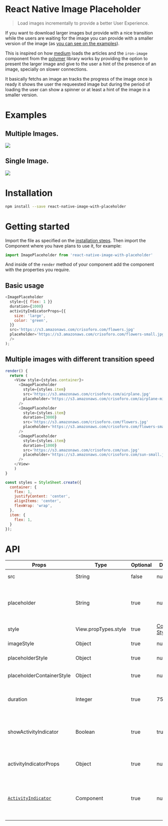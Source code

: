 # React Native Image Placeholder

> Load images incrementally to provide a better User Experience.

If you want to download larger images but provide with a nice transition while the users are waiting
for the image you can provide with a smaller version of the image (as [you can see on the
  examples](#examples)).

This is inspired on how [medium](https://medium.com) loads the articles and the `iron-image` component
from the [polymer](https://www.webcomponents.org/element/PolymerElements/iron-image) library works
by providing the option to present the larger image and give to the user a hint of the presence of
an image, specially on slower connections.

It basically fetchs an image an tracks the progress of the image once is ready it shows the user the
requeested image but during the period of loading the user can show a spinner or at least a hint of
the image in a smaller version.

# Examples

## Multiple Images.

![](https://raw.githubusercontent.com/mitogh/react-native-image-placeholder/master/img/multiple.gif)

## Single Image.

![](https://raw.githubusercontent.com/mitogh/react-native-image-placeholder/master/img/single.gif)

# Installation

```bash
npm install --save react-native-image-with-placeholder
```

# Getting started

Import the file as specified on the [installation steps](#installation). Then import the Component where you have
plans to use it, for example: 

```js
import ImagePlaceholder from 'react-native-image-with-placeholder'
```

And inside of the `render` method of your component add the component with the properties you
require.

## Basic usage

```js
<ImagePlaceholder 
  style={{ flex: 1 }}
  duration={1000}
  activityIndicatorProps={{
    size: 'large',
    color: 'green',
  }}
  src='https://s3.amazonaws.com/crisoforo.com/flowers.jpg' 
  placeholder='https://s3.amazonaws.com/crisoforo.com/flowers-small.jpg'
  />
);
```

## Multiple images with different transition speed

```js
render() {
  return (
    <View style={styles.container}>
      <ImagePlaceholder 
        style={styles.item}
        src='https://s3.amazonaws.com/crisoforo.com/airplane.jpg' 
        placeholder='https://s3.amazonaws.com/crisoforo.com/airplane-mini.jpg'
      />
      <ImagePlaceholder 
        style={styles.item}
        duration={3000}
        src='https://s3.amazonaws.com/crisoforo.com/flowers.jpg' 
        placeholder='https://s3.amazonaws.com/crisoforo.com/flowers-small.jpg'
      />
      <ImagePlaceholder 
        style={styles.item}
        duration={1000}
        src='https://s3.amazonaws.com/crisoforo.com/sun.jpg' 
        placeholder='https://s3.amazonaws.com/crisoforo.com/sun-small.jpg'
      />
    </View>
    )
}

const styles = StyleSheet.create({
  container: {
    flex: 1,
    justifyContent: 'center',
    alignItems: 'center',
    flexWrap: 'wrap',
  },
  item: {
    flex: 1,
  }
});
```

# API

Props             | Type          | Optional      | Default     | Description  
------------------|---------------|---------------|-------------|------------  
src | String | false | null | The url of the main image to be fetched.    
placeholder | String | true | null | The smaller image present before the main image is ready if is not present  it will show an [`ActivityIndicator`](https://facebook.github.io/react-native/docs/activityindicator.html) component instead.
style   |   View.propTypes.style  |   true  |   [Container Style](https://github.com/mitogh/react-native-image-placeholder/blob/master/ImagePlaceholder.js#L90-L93)   |   Style applied to the image container  
imageStyle | Object | true | null | The styles appliead to the main image.  
placeholderStyle | Object | true | null | The styles applied to the placeholder image.  
placeholderContainerStyle | Object | true | null | The styles applied to the container `View` of the placeholder image.  
duration  |   Integer   |   true  |   750   |   Time in miliseconds used to transition to the original image once is ready.   
showActivityIndicator   |   Boolean   |   true  |   true  | If `true` an [`ActivityIndicator`](https://facebook.github.io/react-native/docs/activityindicator.html) should be displayed while the placeholder image is being fetch or if is not present.  
activityIndicatorProps  |   Object  |   true  |   null  |   Options to pass to the [`ActivityIndicator`](https://facebook.github.io/react-native/docs/activityindicator.html) component such as `size`, `color` or `style`.   
[`ActivityIndicator`](https://facebook.github.io/react-native/docs/activityindicator.html) |   Component   | true  | null  | If present it will render this instead of the [`ActivityIndicator`](https://facebook.github.io/react-native/docs/activityindicator.html) component and `activityIndicatorProps` is no longer used and valid. 

